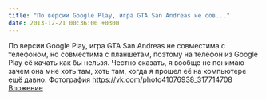 ```yaml
---
title: "По версии Google Play, игра GTA San Andreas не сов..."
date: 2013-12-21 00:36:00 +0300
---
```


По версии Google Play, игра GTA San Andreas не совместима с телефоном, но совместима с планшетам, поэтому на телефон из Google Play её качать как бы нельзя.
Честно сказать, я вообще не понимаю зачем она мне хоть там, хоть там, когда я прошел её на компьютере ещё давно.
Фотография
<a class="vk-attach" href="https://vk.com/photo41076938_317714708">https://vk.com/photo41076938_317714708</a>
<a class="vk-attach" href="https://vk.com/photo41076938_317714708">Вложение</a>
